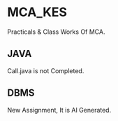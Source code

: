 # MCA_KES
Practicals &amp; Class Works Of MCA.

## JAVA
Call.java is not Completed.

## DBMS
New Assignment, It is AI Generated.
